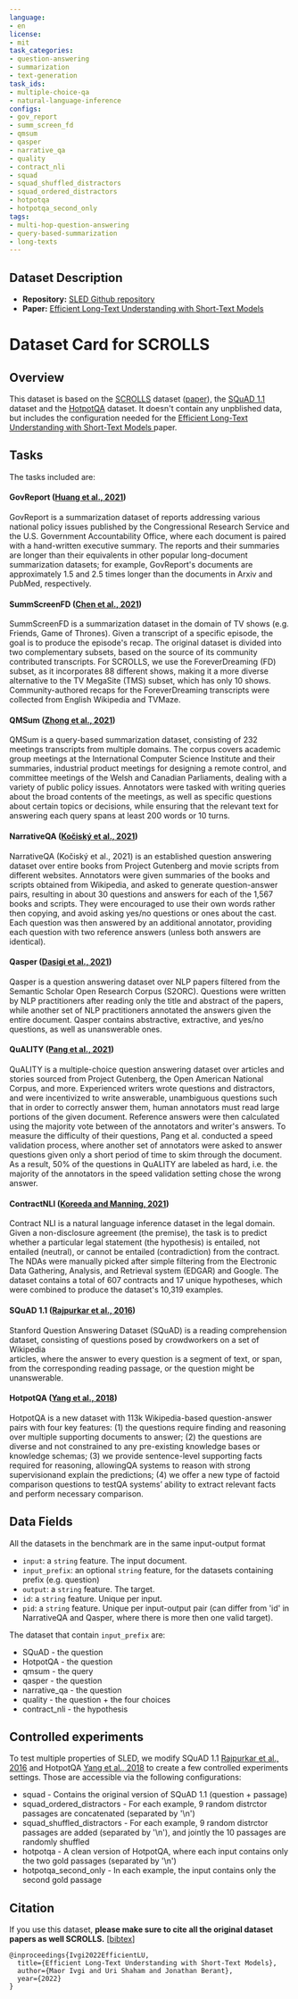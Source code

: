 ```yaml
---
language:
- en
license:
- mit
task_categories:
- question-answering
- summarization
- text-generation
task_ids:
- multiple-choice-qa
- natural-language-inference
configs:
- gov_report
- summ_screen_fd
- qmsum
- qasper
- narrative_qa
- quality
- contract_nli
- squad
- squad_shuffled_distractors
- squad_ordered_distractors
- hotpotqa
- hotpotqa_second_only
tags:
- multi-hop-question-answering
- query-based-summarization
- long-texts
---
```


## Dataset Description
- **Repository:** [SLED Github repository](https://github.com/Mivg/SLED)
- **Paper:** [Efficient Long-Text Understanding with Short-Text Models
](https://arxiv.org/pdf/2208.00748.pdf)

# Dataset Card for SCROLLS

## Overview
This dataset is based on the [SCROLLS](https://huggingface.co/datasets/tau/scrolls) dataset ([paper](https://arxiv.org/pdf/2201.03533.pdf)), the [SQuAD 1.1](https://huggingface.co/datasets/squad) dataset and the [HotpotQA](https://huggingface.co/datasets/hotpot_qa) dataset.
It doesn't contain any unpblished data, but includes the configuration needed for the [Efficient Long-Text Understanding with Short-Text Models
](https://arxiv.org/pdf/2208.00748.pdf) paper.

## Tasks
The tasks included are:

#### GovReport ([Huang et al., 2021](https://arxiv.org/pdf/2104.02112.pdf))
GovReport is a summarization dataset of reports addressing various national policy issues published by the 
Congressional Research Service and the U.S. Government Accountability Office, where each document is paired with a hand-written executive summary.
The reports and their summaries are longer than their equivalents in other popular long-document summarization datasets; 
for example, GovReport's documents are approximately 1.5 and 2.5 times longer than the documents in Arxiv and PubMed, respectively.

#### SummScreenFD ([Chen  et al., 2021](https://arxiv.org/pdf/2104.07091.pdf))
SummScreenFD is a summarization dataset in the domain of TV shows (e.g. Friends, Game of Thrones).
Given a transcript of a specific episode, the goal is to produce the episode's recap.
The original dataset is divided into two complementary subsets, based on the source of its community contributed transcripts. 
For SCROLLS, we use the ForeverDreaming (FD) subset, as it incorporates 88 different shows, 
making it a more diverse alternative to the TV MegaSite (TMS) subset, which has only 10 shows. 
Community-authored recaps for the ForeverDreaming transcripts were collected from English Wikipedia and TVMaze.

#### QMSum ([Zhong et al., 2021](https://arxiv.org/pdf/2104.05938.pdf))
QMSum is a query-based summarization dataset, consisting of 232 meetings transcripts from multiple domains. 
The corpus covers academic group meetings at the International Computer Science Institute and their summaries, industrial product meetings for designing a remote control, 
and committee meetings of the Welsh and Canadian Parliaments, dealing with a variety of public policy issues.
Annotators were tasked with writing queries about the broad contents of the meetings, as well as specific questions about certain topics or decisions, 
while ensuring that the relevant text for answering each query spans at least 200 words or 10 turns.

#### NarrativeQA ([Kočiský et al., 2021](https://arxiv.org/pdf/1712.07040.pdf))
NarrativeQA (Kočiský et al., 2021) is an established question answering dataset over entire books from Project Gutenberg and movie scripts from different websites.
Annotators were given summaries of the books and scripts obtained from Wikipedia, and asked to generate question-answer pairs, 
resulting in about 30 questions and answers for each of the 1,567 books and scripts.
They were encouraged to use their own words rather then copying, and avoid asking yes/no questions or ones about the cast.
Each question was then answered by an additional annotator, providing each question with two reference answers (unless both answers are identical).

#### Qasper ([Dasigi et al., 2021](https://arxiv.org/pdf/2105.03011.pdf))
Qasper is a question answering dataset over NLP papers filtered from the Semantic Scholar Open Research Corpus (S2ORC).
Questions were written by NLP practitioners after reading only the title and abstract of the papers, 
while another set of NLP practitioners annotated the answers given the entire document.
Qasper contains abstractive, extractive, and yes/no questions, as well as unanswerable ones.

#### QuALITY ([Pang et al., 2021](https://arxiv.org/pdf/2112.08608.pdf))
QuALITY is a multiple-choice question answering dataset over articles and stories sourced from Project Gutenberg, 
the Open American National Corpus, and more.
Experienced writers wrote questions and distractors, and were incentivized to write answerable, unambiguous questions such that in order to correctly answer them, 
human annotators must read large portions of the given document. 
Reference answers were then calculated using the majority vote between of the annotators and writer's answers.
To measure the difficulty of their questions, Pang et al. conducted a speed validation process, 
where another set of annotators were asked to answer questions given only a short period of time to skim through the document.
As a result, 50% of the questions in QuALITY are labeled as hard, i.e. the majority of the annotators in the speed validation setting chose the wrong answer.

#### ContractNLI ([Koreeda and Manning, 2021](https://arxiv.org/pdf/2110.01799.pdf))
Contract NLI is a natural language inference dataset in the legal domain.
Given a non-disclosure agreement (the premise), the task is to predict whether a particular legal statement (the hypothesis) is entailed, not entailed (neutral), or cannot be entailed (contradiction) from the contract.
The NDAs were manually picked after simple filtering from the Electronic Data Gathering, Analysis, and Retrieval system (EDGAR) and Google.
The dataset contains a total of 607 contracts and 17 unique hypotheses, which were combined to produce the dataset's 10,319 examples.

#### SQuAD 1.1 ([Rajpurkar et al., 2016](https://arxiv.org/pdf/1606.05250.pdf)) 
Stanford Question Answering Dataset (SQuAD) is a reading comprehension \
dataset, consisting of questions posed by crowdworkers on a set of Wikipedia \
articles, where the answer to every question is a segment of text, or span, \
from the corresponding reading passage, or the question might be unanswerable.

#### HotpotQA ([Yang et al., 2018](https://arxiv.org/pdf/1809.09600.pdf))  
HotpotQA is a new dataset with 113k Wikipedia-based question-answer pairs with four key features:
(1) the questions require finding and reasoning over multiple supporting documents to answer;
(2) the questions are diverse and not constrained to any pre-existing knowledge bases or knowledge schemas;
(3) we provide sentence-level supporting facts required for reasoning, allowingQA systems to reason with strong supervisionand explain the predictions;
(4) we offer a new type of factoid comparison questions to testQA systems’ ability to extract relevant facts and perform necessary comparison.

## Data Fields

All the datasets in the benchmark are in the same input-output format

- `input`: a `string` feature. The input document.
- `input_prefix`: an optional `string` feature, for the datasets containing prefix (e.g. question)
- `output`: a `string` feature. The target.
- `id`: a `string` feature. Unique per input.
- `pid`: a `string` feature. Unique per input-output pair (can differ from 'id' in NarrativeQA and Qasper, where there is more then one valid target).

The dataset that contain `input_prefix` are:
- SQuAD - the question
- HotpotQA - the question
- qmsum - the query
- qasper  - the question
- narrative_qa - the question
- quality - the question + the four choices
- contract_nli - the hypothesis

## Controlled experiments
To test multiple properties of SLED, we modify SQuAD 1.1 [Rajpurkar et al., 2016](https://arxiv.org/pdf/1606.05250.pdf) 
and HotpotQA [Yang et al., 2018](https://arxiv.org/pdf/1809.09600.pdf) to create a few controlled experiments settings.
Those are accessible via the following configurations:
- squad - Contains the original version of SQuAD 1.1 (question + passage)
- squad_ordered_distractors - For each example, 9 random distrctor passages are concatenated (separated by '\n')
- squad_shuffled_distractors - For each example, 9 random distrctor passages are added (separated by '\n'), and jointly the 10 passages are randomly shuffled
- hotpotqa - A clean version of HotpotQA, where each input contains only the two gold passages (separated by '\n')
- hotpotqa_second_only - In each example, the input contains only the second gold passage

## Citation
If you use this dataset, **please make sure to cite all the original dataset papers as well SCROLLS.** [[bibtex](https://drive.google.com/uc?export=download&id=1IUYIzQD9DPsECw0JWkwk4Ildn8JOMtuU)]
```
@inproceedings{Ivgi2022EfficientLU,
  title={Efficient Long-Text Understanding with Short-Text Models},
  author={Maor Ivgi and Uri Shaham and Jonathan Berant},
  year={2022}
}
```